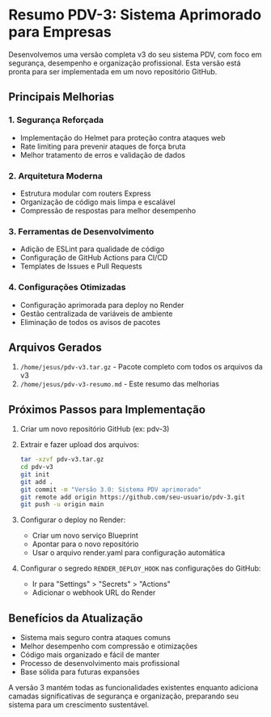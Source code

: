 # Resumo PDV-3: Sistema Aprimorado para Empresas

Desenvolvemos uma versão completa v3 do seu sistema PDV, com foco em segurança, desempenho e organização profissional. Esta versão está pronta para ser implementada em um novo repositório GitHub.

## Principais Melhorias

### 1. Segurança Reforçada
- Implementação do Helmet para proteção contra ataques web
- Rate limiting para prevenir ataques de força bruta
- Melhor tratamento de erros e validação de dados

### 2. Arquitetura Moderna
- Estrutura modular com routers Express
- Organização de código mais limpa e escalável
- Compressão de respostas para melhor desempenho

### 3. Ferramentas de Desenvolvimento
- Adição de ESLint para qualidade de código
- Configuração de GitHub Actions para CI/CD
- Templates de Issues e Pull Requests

### 4. Configurações Otimizadas
- Configuração aprimorada para deploy no Render
- Gestão centralizada de variáveis de ambiente
- Eliminação de todos os avisos de pacotes

## Arquivos Gerados

1. `/home/jesus/pdv-v3.tar.gz` - Pacote completo com todos os arquivos da v3
2. `/home/jesus/pdv-v3-resumo.md` - Este resumo das melhorias

## Próximos Passos para Implementação

1. Criar um novo repositório GitHub (ex: pdv-3)
2. Extrair e fazer upload dos arquivos:
   ```bash
   tar -xzvf pdv-v3.tar.gz
   cd pdv-v3
   git init
   git add .
   git commit -m "Versão 3.0: Sistema PDV aprimorado"
   git remote add origin https://github.com/seu-usuario/pdv-3.git
   git push -u origin main
   ```

3. Configurar o deploy no Render:
   - Criar um novo serviço Blueprint
   - Apontar para o novo repositório
   - Usar o arquivo render.yaml para configuração automática

4. Configurar o segredo `RENDER_DEPLOY_HOOK` nas configurações do GitHub:
   - Ir para "Settings" > "Secrets" > "Actions"
   - Adicionar o webhook URL do Render

## Benefícios da Atualização

- Sistema mais seguro contra ataques comuns
- Melhor desempenho com compressão e otimizações
- Código mais organizado e fácil de manter
- Processo de desenvolvimento mais profissional
- Base sólida para futuras expansões

A versão 3 mantém todas as funcionalidades existentes enquanto adiciona camadas significativas de segurança e organização, preparando seu sistema para um crescimento sustentável.